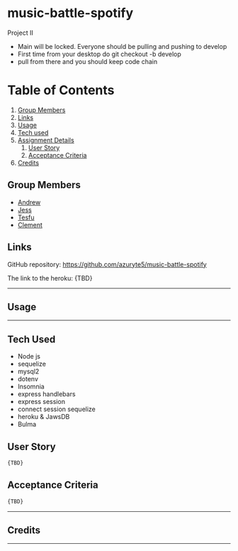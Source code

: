 # music-battle-spotify
Project II

- Main will be locked. Everyone should be pulling and pushing to develop
- First time from your desktop do git checkout -b develop
- pull from there and you should keep code chain
   

# Table of Contents
1. [Group Members](#group-members)
1. [Links](#links)
1. [Usage](#usage)
1. [Tech used](#tech-used)
1. [Assignment Details](#assignment-details)
    1. [User Story](#user-story)
    1. [Acceptance Criteria](#acceptance-criteria)
1. [Credits](#credits)

## Group Members
- [Andrew](https://github.com/azuryte5)
- [Jess](https://github.com/jhugray)
- [Tesfu](https://github.com/tesfumfa)
- [Clement](https://github.com/Mugishacle)


## Links
GitHub repository: https://github.com/azuryte5/music-battle-spotify

The link to the heroku: {TBD}

-----
## Usage

-----
## Tech Used 
- Node js
- sequelize
- mysql2
- dotenv
- Insomnia
- express handlebars
- express session
- connect session sequelize
- heroku & JawsDB
- Bulma


## User Story

```md
{TBD}

```

## Acceptance Criteria
```md
{TBD}
```

----
## Credits


-----
